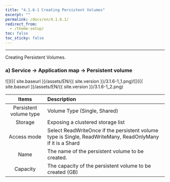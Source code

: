 ```yaml
---
title: "4.1.6-1 Creating Persistent Volumes"
excerpt: ""
permalink: /docs/en/4.1.6.1/
redirect_from:
  - /theme-setup/
toc: false
toc_sticky: false
---
```


---
Creating Persistent Volumes.

### a\) Service → Application map → Persistent volume
![]({{ site.baseurl }}/assets/EN/{{ site.version }}/3.1.6-1_1.png)![]({{ site.baseurl }}/assets/EN/{{ site.version }}/3.1.6-1_2.png)

|       **Items**        | **Description**                                                                                            |
| :--------------------: | :--------------------------------------------------------------------------------------------------------- |
| Persistent volume type | Volume Type (Single, Shared)                                                                               |
|        Storage         | Exposing a clustered storage list                                                                          |
|      Access mode       | Select ReadWriteOnce if the persistent volume type is Single, ReadWriteMany, ReadOnlyMany if it is a Shard |
|          Name          | The name of the persistent volume to be created.                                                           |
|        Capacity        | The capacity of the persistent volume to be created (GB)                                                   |
